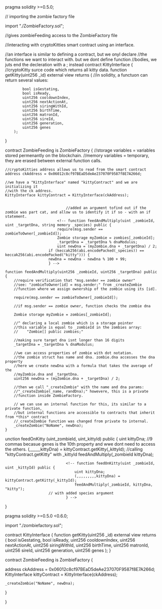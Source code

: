 pragma solidity >=0.5.0;

// importing the zombie factory file

import "./ZombieFactory.sol";

//gives zombieFeeding access to the ZombieFactory file

//interacting with cryptoKitties smart contract using an interface.

//an interface is similar to defining a contract, but we onyl declare
//the functions we want to interact with. but we dont define function
//bodies, we juts end the decleration with a ; instead
contract KittyInterface {
//cryptoKitty surce code which returns all kitty data.
function getKitty(uint256 \_id)
external
view
returns (
//in solidity, a functuon can return several values:

            bool isGestating,
            bool isReady,
            uint256 cooldownIndex,
            uint256 nextActionAt,
            uint256 siringWithId,
            uint256 birthTime,
            uint256 matronId,
            uint256 sireId,
            uint256 generation,
            uint256 genes
        );

}

contract ZombieFeeding is ZombieFactory {
//storage variables = variables stored permenantly on the blockchain.
//memory variables = temporary, they are erased between external function calls.

    //cryptoKitties address allows us to read from the smart contract
    address ckAddress = 0x06012c8cf97BEaD5deAe237070F9587f8E7A266d;

    //we have a "KittyInterface" named "kittyContract" and we are initializing it
    //with the ck address.
    KittyInterface kittyContract = KittyInterface(ckAddress);


                                //added an argument tofind out if the zombie was part cat, and allow us to identify it if so - with an if statement.
                            <!-- function feedAndMultiply(uint _zombieId, uint _targetDna, string memory _species) public {
                            require(msg.sender == zombieToOwner[_zombieId]);
                            Zombie storage myZombie = zombies[_zombieId];
                            _targetDna = _targetDna % dnaModulus;
                            uint newDna = (myZombie.dna + _targetDna) / 2;
                        if (keccak256(abi.encodePacked(_species)) == keccak256(abi.encodePacked("kitty"))) {
                        newDna = newDna - newDna % 100 + 99;
                        } -->

    function feedAndMultiply(uint256 _zombieId, uint256 _targetDna) public {
        //require verification that "msg.sender == zombie owner"
        //see: "zombieToOwner[id] = msg.sender;" from _createZombie
        //function where we assign ownership of the zombie using its [id].

        require(msg.sender == zombieToOwner[_zombieId]);

        //if msg.sender == zombie owner, function checks the zombie dna

        Zombie storage myZombie = zombies[_zombieId];

        //^ declaring a local zombie which is a storage pointer
        //this variable is equal to _zombieId in the zombies array:
        //    "Zombie[] public zombies;"

        //making sure target dna isnt longer than 16 digits
        _targetDna = _targetDna % dnaModulus;

        //we can access properties of zombie with dot notation.
        //the zombie struct has name and dna. zombie.dna accesses the dna property
        //here we create newDna with a formula that takes the average of the
        //myZombie.dna and _targetDna.
        uint256 newDna = (myZombie.dna + _targetDna) / 2;

        //then we call "_createZombie" with the name and dna params:
        //"_createZombie(_name, randDna);" howevere, this is a private
        //function inside ZombieFactory.

        // we can use an internal function for this, its similar to a private function,
        //but internal functions are accessible to contracts that inherit from *this* contract
        //_createZombie function was changed from private to internal.
        _createZombie("NoName", newDna);
    }

unction feedOnKitty (uint_zombieId, uint_kittyId) public {
uint kittyDna;
//9 commas becasue genes is the 10th property and wwe dont need to access the others.
(,,,,,,,,,kittyDna) = kittyContract.getKitty(\_kittyId); //calling "kittyContract.getKitty" with \_kittyId
feedAndMultiply(\_zombieId kittyDna);

                                <!-- function feedOnKitty(uint _zombieId, uint _kittyId) public {
                                    uint kittyDna;
                                    (,,,,,,,,,kittyDna) = kittyContract.getKitty(_kittyId);
                                    feedAndMultiply(_zombieId, kittyDna, "kitty");
                        // with added species argument
                                } -->

}

pragma solidity >=0.5.0 <0.6.0;

import "./zombiefactory.sol";

contract KittyInterface {
function getKitty(uint256 \_id) external view returns (
bool isGestating,
bool isReady,
uint256 cooldownIndex,
uint256 nextActionAt,
uint256 siringWithId,
uint256 birthTime,
uint256 matronId,
uint256 sireId,
uint256 generation,
uint256 genes
);
}

contract ZombieFeeding is ZombieFactory {

address ckAddress = 0x06012c8cf97BEaD5deAe237070F9587f8E7A266d;
KittyInterface kittyContract = KittyInterface(ckAddress);

    _createZombie("NoName", newDna);

}

}
